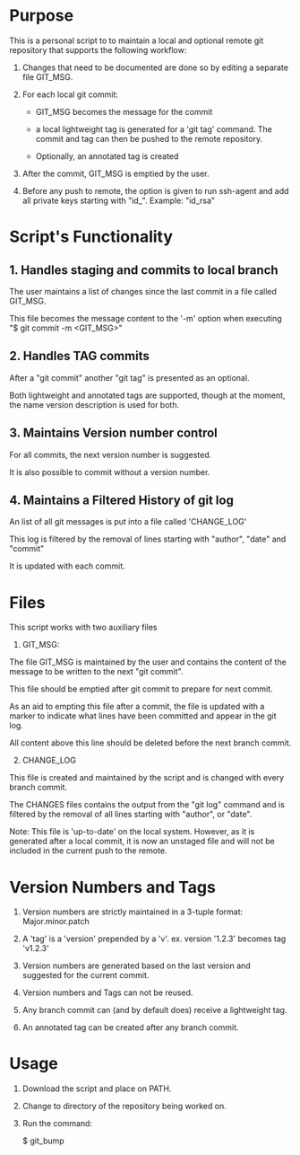# Purpose

This is a personal script to to maintain a local and optional remote git repository that supports the following workflow:

1. Changes that need to be documented are done so by editing a separate file GIT_MSG.

2. For each local git commit:
    
    - GIT_MSG becomes the message for the commit

    - a local lightweight tag is generated for a 'git tag' command. The commit and tag can then be pushed to the remote repository.
    
    - Optionally, an annotated tag is created 

3. After the commit, GIT_MSG is emptied by the user.

4. Before any push to remote,  the option is given to run ssh-agent and add all private keys starting with "id_". Example:  "id_rsa"

# Script's Functionality

## 1. Handles staging and commits to local branch

The user maintains a list of changes since the last commit in a file called GIT_MSG. 

This file becomes the message content to the '-m' option when executing "$ git commit -m <GIT_MSG>"

## 2. Handles TAG commits

After a "git commit" another "git tag" is presented as an optional.

Both lightweight and annotated tags are supported, though at the moment, the name version description is used for both.

## 3. Maintains Version number control

For all commits, the next version number is suggested. 

It is also possible to commit without a version number.

## 4. Maintains a Filtered History of git log

An list of all git messages is put into a file called 'CHANGE_LOG'

This log is filtered by the removal of lines starting with "author", "date" and "commit"

It is updated with each commit.

# Files

 This script works with two auxiliary files

1. GIT_MSG:

The file GIT_MSG is maintained by the user and contains the content of the message to be written to the next "git commit".

This file should be emptied after git commit to prepare for next commit.

As an aid to empting this file after a commit, the file is updated with a marker to indicate what lines have been committed and appear in the git log.

All content above this line should be deleted before the next branch commit.

2. CHANGE_LOG

This file is created and maintained by the script and is changed with every branch commit.

The CHANGES files contains the output from the "git log" command and is filtered by the removal of all lines starting with "author", or  "date".

Note: This file is 'up-to-date' on the local system. However, as it is generated after a local commit, it is now an unstaged file and will not be included in the current push to the remote.

# Version Numbers and Tags

1. Version numbers are strictly maintained in a 3-tuple format: Major.minor.patch

2. A 'tag' is a 'version' prepended by a 'v'. ex. version '1.2.3' becomes tag 'v1.2.3'

3. Version numbers are generated based on the last version and suggested for the current commit.

4. Version numbers and Tags can not be reused.

5. Any branch commit can (and by default does) receive a lightweight tag.

6. An annotated tag can be created after any branch commit.

# Usage

1. Download the script and place on PATH.

2. Change to directory of the repository being worked on.

3. Run the command:

    $ git_bump



